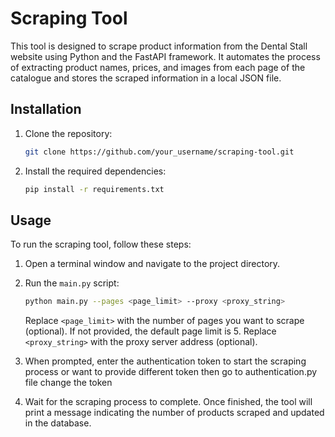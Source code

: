 # Scraping Tool

This tool is designed to scrape product information from the Dental Stall website using Python and the FastAPI framework. It automates the process of extracting product names, prices, and images from each page of the catalogue and stores the scraped information in a local JSON file.

## Installation

1. Clone the repository:

    ```bash
    git clone https://github.com/your_username/scraping-tool.git
    ```

2. Install the required dependencies:

    ```bash
    pip install -r requirements.txt
    ```

## Usage

To run the scraping tool, follow these steps:

1. Open a terminal window and navigate to the project directory.

2. Run the `main.py` script:

    ```bash
    python main.py --pages <page_limit> --proxy <proxy_string>
    ```

    Replace `<page_limit>` with the number of pages you want to scrape (optional). If not provided, the default page limit is 5. Replace `<proxy_string>` with the proxy server address (optional).

3. When prompted, enter the authentication token to start the scraping process or want to provide different token then go to authentication.py file change the token

4. Wait for the scraping process to complete. Once finished, the tool will print a message indicating the number of products scraped and updated in the database.

